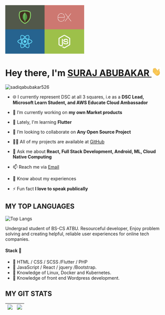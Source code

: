 <img align="centre" src="Untitled-1.png"/>
<h1>Hey there, I'm <a  href="https://https://github.com/sadiqabubakar526">SURAJ ABUBAKAR </a> <img  src="https://raw.githubusercontent.com/ABSphreak/ABSphreak/master/gifs/Hi.gif" width="30px"></h1>
<p align="left"> <img src="https://komarev.com/ghpvc/?username=sadiqabubakar526&label=Profile%20views&color=red&style=flat" alt="sadiqabubakar526" /> </p>

- 🌐 I currently represent DSC at all 3 squares, i.e as a **DSC Lead, Microsoft Learn Student, and AWS Educate Cloud Ambassador**

- 🔭 I’m currently working on **my own Market products**

- 🌱 Lately, I'm learning **Flutter**

- 👯 I’m looking to collaborate on **Any Open Source Project**

- 👨‍💻 All of my projects are available at [GitHub](github.com/sadiqabubakar526)

- 💬 Ask me about **React, Full Stack Development, Android, ML, Cloud Native Computing**

- 📫 Reach me via [Email](mailto:surajabubakar443@gmail.com)

- 📄 Know about my experiences

- ⚡ Fun fact **I love to speak publically**


## MY TOP LANGUAGES
![Top Langs](https://github-readme-stats.vercel.app/api/top-langs/?username=sadiqabubakar526&theme=radical&title_color=8E2DE2&text_color=fff)

Undergrad student of BS-CS ATBU. Resourceful developer, Enjoy problem solving and creating helpful, reliable user experiences for online tech
companies.

#### Stack :blue_book:

- :paperclip: HTML / CSS / SCSS /Flutter / PHP 
- :paperclip: JavaScript / React / jquery /Bootstrap.
- :paperclip: Knowledge of Linux, Docker and Kubernetes.
- :paperclip: Knowledge of front end Wordpress development.

## MY GIT STATS
|<img src="https://github-readme-stats.vercel.app/api?username=sadiqabubakar526&&show_icons=true&&show_border=true&&theme=radical&&count_private=true"/>|<img src="https://github-readme-streak-stats.herokuapp.com/?user=sadiqabubakar526&&theme=radical&&show_border=true&&show_icons=true"/>|
|---|---|

